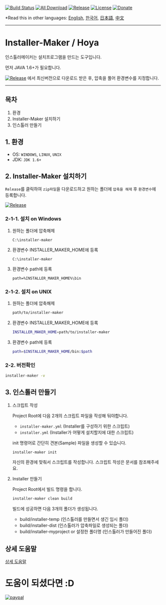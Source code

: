 [![Build Status](https://travis-ci.org/avaj-java/installer-maker.svg?branch=master)](https://travis-ci.org/avaj-java/installer-maker)
[![All Download](https://img.shields.io/github/downloads/avaj-java/installer-maker/total.svg)](https://github.com/avaj-java/installer-maker/releases)
[![Release](https://img.shields.io/github/release/avaj-java/installer-maker.svg)](https://github.com/avaj-java/installer-maker/releases)
[![License](https://img.shields.io/github/license/avaj-java/installer-maker.svg)](https://github.com/avaj-java/installer-maker/releases)
[![Donate](https://img.shields.io/badge/Donate-PayPal-green.svg)](https://www.paypal.com/cgi-bin/webscr?cmd=_donations&business=MCUPCPFHFYZNN&lc=KR&item_name=jaemisseo&currency_code=USD&bn=PP%2dDonationsBF%3abtn_donateCC_LG%2egif%3aNonHosted)
                                                                             
*Read this in other languages: [English](README.md), [한국어](README.ko.md), [日本語](README.ja.md), [中文](README.ch.md)

-----
# Installer-Maker / Hoya

인스톨러메이커는 설치프로그램을 만드는 도구입니다.

먼저 JAVA 1.6+가 필요합니다.  

[![Release](https://img.shields.io/github/release/avaj-java/installer-maker.svg)](https://github.com/avaj-java/installer-maker/releases)
에서 최신버전으로 다운로드 받은 후, 압축을 풀어 환경변수를 지정합니다.
 


-----
## 목차
1. 환경
2. Installer-Maker 설치하기
3. 인스톨러 만들기



## 1. 환경   
- OS: `WINDOWS`, `LINUX`, `UNIX`
- JDK: `JDK 1.6+`



## 2. Installer-Maker 설치하기

`Release`를 클릭하여 `zip파일`을 다운로드하고 원하는 폴더에 `압축을 해제` 후 `환경변수`에 등록합니다.

[![Release](https://img.shields.io/github/release/avaj-java/installer-maker.svg)](https://github.com/avaj-java/installer-maker/releases)

### 2-1-1. 설치 on Windows
                    
1. 원하는 폴더에 압축해제
    ```
    C:\installer-maker        
    ```                

2. 환경변수 INSTALLER_MAKER_HOME에 등록
    ```
    C:\installer-maker       
    ```

3. 환경변수 path에 등록
    ```
    path=%INSTALLER_MAKER_HOME%\bin       
    ```
    
### 2-1-2. 설치 on UNIX
    
1. 원하는 폴더에 압축해제
    ```bash
    path/to/installer-maker
    ```           
    
2. 환경변수 INSTALLER_MAKER_HOME에 등록
    ```bash
    INSTALLER_MAKER_HOME=path/to/installer-maker
    ```
    
3. 환경변수 path에 등록
    ```bash
    path=$INSTALLER_MAKER_HOME/bin:$path
    ```

### 2-2. 버전확인 

```bash
installer-maker -v
```



## 3. 인스톨러 만들기

1. 스크립트 작성

    Project Root에 다음 2개의 스크립트 파일을 작성해 둬야합니다.    
        
    - `installer-maker.yml` (Installer를 구성하기 위한 스크립트)
    - `installer.yml` (Installer가 어떻게 설치할지에 대한 스크립트)
    
    init 명령어로 간단히 견본(Sample) 파일을 생성할 수 있습니다. 
    
    ```bash
    installer-maker init
    ```
    
    자신의 환경에 맞춰서 스크립트를 작성합니다. 
    스크립트 작성은 문서를 참조해주세요.    
    
2. Installer 만들기

    Project Root에서 빌드 명령을 합니다.
    
    ```bash
    installer-maker clean build
    ```

    빌드에 성공하면 다음 3개의 폴더가 생성됩니다.

    - build/installer-temp (인스톨러를 만들면서 생긴 임시 폴더)
    - build/installer-dist (인스톨러가 압축파일로 생성되는 폴더)
    - build/installer-myproject or 설정한 폴더명 (인스톨러가 만들어진 폴더)
    
       


## 상세 도움말

[상세 도움말]()     
 
      


# 도움이 되셨다면 :D

[![paypal](https://www.paypal.com/en_US/i/btn/btn_donate_SM.gif)](https://www.paypal.com/cgi-bin/webscr?cmd=_donations&business=MCUPCPFHFYZNN&lc=KR&item_name=jaemisseo&currency_code=USD&bn=PP%2dDonationsBF%3abtn_donateCC_LG%2egif%3aNonHosted)
